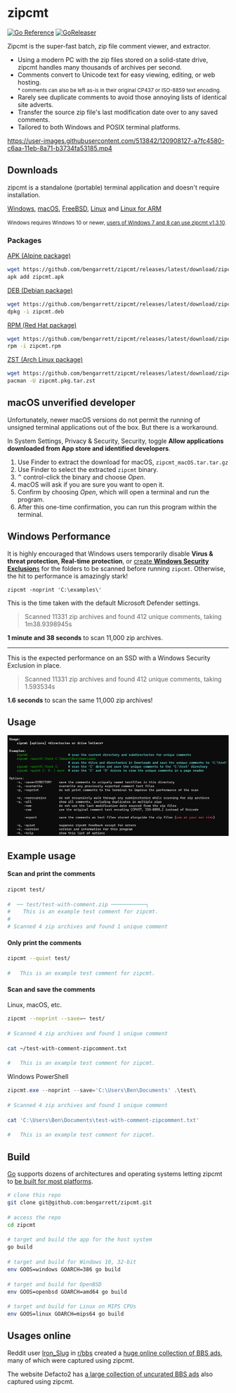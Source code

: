 # zipcmt

[![Go Reference](https://pkg.go.dev/badge/github.com/bengarrett/zipcmt.svg)](https://pkg.go.dev/github.com/bengarrett/zipcmt) [![GoReleaser](https://github.com/bengarrett/zipcmt/actions/workflows/release.yml/badge.svg)](https://github.com/bengarrett/zipcmt/actions/workflows/release.yml)

Zipcmt is the super-fast batch, zip file comment viewer, and extractor.

- Using a modern PC with the zip files stored on a solid-state drive, zipcmt handles many thousands of archives per second.
- Comments convert to Unicode text for easy viewing, editing, or web hosting.<br>
<small>* comments can also be left as-is in their original CP437 or ISO-8859 text encoding.</small>
- Rarely see duplicate comments to avoid those annoying lists of identical site adverts.
- Transfer the source zip file's last modification date over to any saved comments.
- Tailored to both Windows and POSIX terminal platforms.

https://user-images.githubusercontent.com/513842/120908127-a7fc4580-c6aa-11eb-8a71-b3734fa53185.mp4

## Downloads

zipcmt is a standalone (portable) terminal application and doesn't require installation.

[Windows](https://github.com/bengarrett/zipcmt/releases/latest/download/zipcmt_Windows_Intel.zip), 
[macOS](https://github.com/bengarrett/zipcmt/releases/latest/download/zipcmt_macOS.tar.gz), 
[FreeBSD](https://github.com/bengarrett/zipcmt/releases/latest/download/zipcmt_FreeBSD_Intel.tar.gz
), 
[Linux](https://github.com/bengarrett/zipcmt/releases/latest/download/zipcmt_Linux_amd64.tar.gz
)
 and [Linux for ARM](https://github.com/bengarrett/zipcmt/releases/latest/download/zipcmt_Linux_arm64.tar.gz
)

<small>Windows requires Windows 10 or newer, [users of Windows 7 and 8 can use zipcmt v1.3.10](https://github.com/bengarrett/zipcmt/releases/download/v1.3.10/zipcmt_Windows_Intel.zip).</small>

### Packages

[APK (Alpine package)](https://github.com/bengarrett/zipcmt/releases/latest/download/zipcmt.apk)
```sh
wget https://github.com/bengarrett/zipcmt/releases/latest/download/zipcmt.apk
apk add zipcmt.apk
```

[DEB (Debian package)](https://github.com/bengarrett/zipcmt/releases/latest/download/zipcmt.deb)
```sh
wget https://github.com/bengarrett/zipcmt/releases/latest/download/zipcmt.deb
dpkg -i zipcmt.deb
```

[RPM (Red Hat package)](https://github.com/bengarrett/zipcmt/releases/latest/download/zipcmt.rpm)
```sh
wget https://github.com/bengarrett/zipcmt/releases/latest/download/zipcmt.rpm
rpm -i zipcmt.rpm
```

[ZST (Arch Linux package)](https://github.com/bengarrett/zipcmt/releases/latest/download/zipcmt.pkg.tar.zst)
```sh
wget https://github.com/bengarrett/zipcmt/releases/latest/download/zipcmt.pkg.tar.zst
pacman -U zipcmt.pkg.tar.zst
```

## macOS unverified developer

Unfortunately, newer macOS versions do not permit the running of unsigned terminal applications out of the box. But there is a workaround.

In System Settings, Privacy & Security, Security, toggle **Allow applications downloaded from App store and identified developers**.

1. Use Finder to extract the download for macOS, `zipcmt_macOS.tar.tar.gz`
2. Use Finder to select the extracted `zipcmt` binary.
3. <kbd>^</kbd> control-click the binary and choose _Open_.
4. macOS will ask if you are sure you want to open it.
5. Confirm by choosing _Open_, which will open a terminal and run the program.
6. After this one-time confirmation, you can run this program within the terminal.


## Windows Performance

It is highly encouraged that Windows users temporarily disable **Virus & threat protection, Real-time protection**, or [create **Windows Security Exclusion**s](https://support.microsoft.com/en-us/windows/add-an-exclusion-to-windows-security-811816c0-4dfd-af4a-47e4-c301afe13b26) for the folders to be scanned before running `zipcmt`. Otherwise, the hit to performance is amazingly stark!

```
zipcmt -noprint 'C:\examples\'
```

This is the time taken with the default Microsoft Defender settings.

> Scanned 11331 zip archives and found 412 unique comments, taking 1m38.9398945s

**1 minute and 38 seconds** to scan 11,000 zip archives.

---

This is the expected performance on an SSD with a Windows Security Exclusion in place.

> Scanned 11331 zip archives and found 412 unique comments, taking 1.593534s

**1.6 seconds** to scan the same 11,000 zip archives!

## Usage

![Usage screenshot on Windows](usage.png)

## Example usage
#### Scan and print the comments
```sh
zipcmt test/

#  ── test/test-with-comment.zip ───────────┐
#    This is an example test comment for zipcmt.
#
# Scanned 4 zip archives and found 1 unique comment
```

#### Only print the comments
```sh
zipcmt --quiet test/

#   This is an example test comment for zipcmt.
```

#### Scan and save the comments

Linux, macOS, etc.

```sh
zipcmt --noprint --save=~ test/

# Scanned 4 zip archives and found 1 unique comment

cat ~/test-with-comment-zipcomment.txt

#   This is an example test comment for zipcmt.
```

Windows PowerShell

```powershell
zipcmt.exe --noprint --save='C:\Users\Ben\Documents' .\test\

# Scanned 4 zip archives and found 1 unique comment

cat 'C:\Users\Ben\Documents\test-with-comment-zipcomment.txt'

#   This is an example test comment for zipcmt.
```

## Build

[Go](https://golang.org/doc/install) supports dozens of architectures and operating systems letting zipcmt to [be built for most platforms](https://golang.org/doc/install/source#environment).

```sh
# clone this repo
git clone git@github.com:bengarrett/zipcmt.git

# access the repo
cd zipcmt

# target and build the app for the host system
go build

# target and build for Windows 10, 32-bit
env GOOS=windows GOARCH=386 go build

# target and build for OpenBSD
env GOOS=openbsd GOARCH=amd64 go build

# target and build for Linux on MIPS CPUs
env GOOS=linux GOARCH=mips64 go build
```

## Usages online

Reddit user [Iron_Slug](https://www.reddit.com/user/Iron_Slug/) in [r/bbs](https://www.reddit.com/r/bbs/) created a [huge online collection of BBS ads](https://www.ipingthereforeiam.com/bbs/gallery/zip/), many of which were captured using zipcmt.

The website Defacto2 has [a large collection of uncurated BBS ads](https://defacto2.net/f/b428b6e) also captured using zipcmt.
